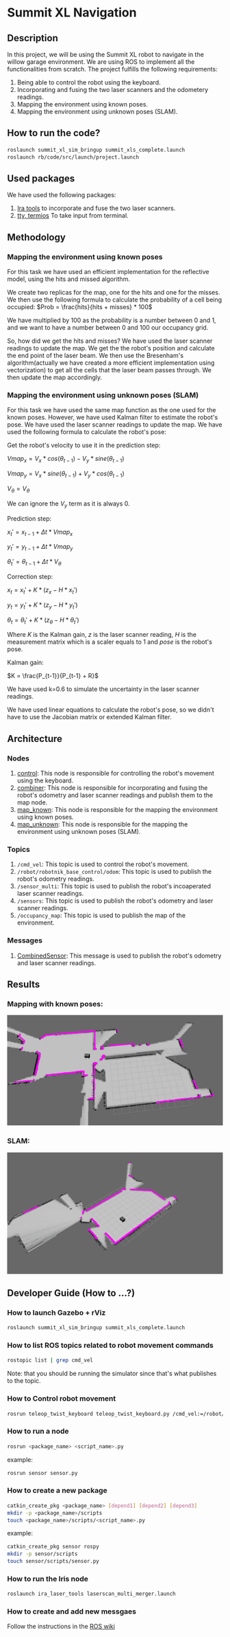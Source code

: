 # Summit XL Navigation 
## Description
In this project, we will be using the Summit XL robot to navigate in the willow garage environment. We are using ROS to implement all the functionalities from scratch.
The project fulfills the following requirements:
1. Being able to control the robot using the keyboard.
2. Incorporating and fusing the two laser scanners and the odometery readings. 
3. Mapping the environment using known poses.
4. Mapping the environment using unknown poses (SLAM).

## How to run the code?
``` bash
roslaunch summit_xl_sim_bringup summit_xls_complete.launch
roslaunch rb/code/src/launch/project.launch 
```

## Used packages
We have used the following packages:
1. [Ira tools](http://wiki.ros.org/ira_laser_tools) to incorporate and fuse the two laser scanners.
2. [tty, termios](https://docs.python.org/3/library/termios.html) To take input from terminal.

## Methodology
### Mapping the environment using known poses
For this task we have used an efficient implementation for the reflective model, using the hits and missed algorithm.

We create two replicas for the map, one for the hits and one for the misses. We then use the following formula to calculate the probability of a cell being occupied:
$Prob = \frac{hits}{hits + misses} * 100$

We have multiplied by 100 as the probability is a number between 0 and 1, and we want to have a number between 0 and 100 our occupancy grid.

So, how did we get the hits and misses? We have used the laser scanner readings to update the map. We get the the robot's position and calculate the end point of the laser beam. We then use the Bresenham's algorithm(actually we have created a more efficient implementation using vectorization) to get all the cells that the laser beam passes through. We then update the map accordingly.

### Mapping the environment using unknown poses (SLAM)
For this task we have used the same map function as the one used for the known poses. However, we have used Kalman filter to estimate the robot's pose. We have used the laser scanner readings to update the map. We have used the following formula to calculate the robot's pose:

Get the robot's velocity to use it in the prediction step:

$Vmap_x = V_x * cos(\theta_{t-1}) - V_y * sine(\theta_{t-1})$

$Vmap_y = V_x * sine(\theta_{t-1}) + V_y * cos(\theta_{t-1})$

$V_\theta = V_\theta$

We can ignore the $V_y$ term as it is always 0.

Prediction step:

$x_t' = x_{t-1} + \Delta t * Vmap_x$

$y_t' = y_{t-1} + \Delta t * Vmap_y$

$\theta_t' = \theta_{t-1} + \Delta t * V_\theta$

Correction step:

$x_t = x_t' + K * (z_x - H * x_t')$

$y_t = y_t' + K * (z_y - H * y_t')$

$\theta_t = \theta_t' + K * (z_\theta - H * \theta_t')$

Where $K$ is the Kalman gain, $z$ is the laser scanner reading, $H$ is the measurement matrix which is a scaler equals to 1 and $pose$ is the robot's pose.

Kalman gain: 

$K = \frac{P_{t-1}}{P_{t-1} + R}$

We have used k=0.6 to simulate the uncertainty in the laser scanner readings.

We have used linear equations to calculate the robot's pose, so we didn't have to use the Jacobian matrix or extended Kalman filter.

## Architecture
### Nodes
1. [control](src/control/scripts/control.py): This node is responsible for controlling the robot's movement using the keyboard.
2. [combiner](src/sensor/scripts/combiner.py): This node is responsible for incorporating and fusing the robot's odometry and laser scanner readings and publish them to the map node.
3. [map_known](src/map/scripts/map_known.py): This node is responsible for the mapping the environment using known poses.
4. [map_unknown](src/map/scripts/map_unknown.py): This node is responsible for the mapping the environment using unknown poses (SLAM).
### Topics
1. `/cmd_vel`: This topic is used to control the robot's movement.
2. `/robot/robotnik_base_control/odom`: This topic is used to publish the robot's odometry readings.
2. `/sensor_multi`: This topic is used to publish the robot's incoaperated laser scanner readings.
2. `/sensors`: This topic is used to publish the robot's odometry and laser scanner readings.
3. `/occupancy_map`: This topic is used to publish the map of the environment.
### Messages
1. [CombinedSensor](src/sensor/msg/CombinedSensor.msg): This message is used to publish the robot's odometry and laser scanner readings.

## Results
### Mapping with known poses:
![Mapping the environment using known poses](./known.jpg)
### SLAM: 
![Mapping the environment using unknown poses](./slam.png)


<!-- ## Contributors
1. Ahmed Ihab, 102 -> Req 1, 3
2. Ahmed Waleed, 113 -> Req 3, 4
3. Mohamed Salama: 215 -> Req 3, 4
4. Mostafa Wael: 228 -> Req 2, 3, 4 -->


## Developer Guide (How to ...?)
### How to launch Gazebo + rViz
``` bash
roslaunch summit_xl_sim_bringup summit_xls_complete.launch
```
### How to list ROS topics related to robot movement commands
``` bash
rostopic list | grep cmd_vel
```
Note: that you should be running the simulator since that's what publishes to
the topic.

### How to Control robot movement
``` bash
rosrun teleop_twist_keyboard teleop_twist_keyboard.py /cmd_vel:=/robot/robotnik_base_control/cmd_vel
```
### How to run a node
``` bash
rosrun <package_name> <script_name>.py
```
example:
``` bash
rosrun sensor sensor.py
```
### How to create a new package
``` bash
catkin_create_pkg <package_name> [depend1] [depend2] [depend3]
mkdir -p <package_name>/scripts
touch <package_name>/scripts/<script_name>.py
```
example:
``` bash
catkin_create_pkg sensor rospy 
mkdir -p sensor/scripts
touch sensor/scripts/sensor.py
```
### How to run the Iris node
``` bash
roslaunch ira_laser_tools laserscan_multi_merger.launch
```
### How to create and add new messgaes
Follow the instructions in the [ROS wiki](http://wiki.ros.org/ROS/Tutorials/CreatingMsgAndSrv) 
